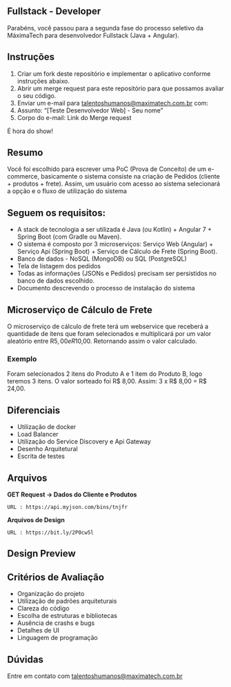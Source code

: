 ## Fullstack - Developer 

Parabéns, você passou para a segunda fase do processo seletivo da MáximaTech para desenvolvedor Fullstack (Java + Angular).

## Instruções

1. Criar um fork deste repositório e implementar o aplicativo conforme instruções abaixo.
2. Abrir um merge request para este repositório para que possamos avaliar o seu código.
3. Enviar um e-mail para talentoshumanos@maximatech.com.br com:
4. Assunto: “[Teste Desenvolvedor Web] - Seu nome” 
5. Corpo do e-mail: Link do Merge request

É hora do show!

## Resumo

Você foi escolhido para escrever uma PoC (Prova de Conceito) de um e-commerce, basicamente o sistema consiste na criação de Pedidos (cliente + produtos + frete).
Assim, um usuário com acesso ao sistema selecionará a opção e o fluxo de utilização do sistema 

## Seguem os requisitos:

* A stack de tecnologia a ser utilizada é Java (ou Kotlin) + Angular 7 + Spring Boot (com Gradle ou Maven).
* O sistema é composto por 3 microserviços: Serviço Web (Angular) + Serviço Api  (Spring Boot) + Serviço de Cálculo de Frete (Spring Boot).
* Banco de dados - NoSQL (MongoDB) ou SQL (PostgreSQL)
* Tela de listagem dos pedidos
* Todas as informações (JSONs e Pedidos) precisam ser persistidos no banco de dados escolhido.
* Documento descrevendo o processo de instalação do sistema

## Microserviço de Cálculo de Frete
O microserviço de cálculo de frete terá um webservice que  receberá a quantidade de itens que foram selecionados e multiplicará por um valor aleatório entre R$5,00 e R$10,00. Retornando assim o valor calculado.

### Exemplo
Foram selecionados 2 itens do Produto A e 1 item do Produto B, logo teremos 3 itens. O valor sorteado foi R$ 8,00. Assim: 3 x R$ 8,00 = R$ 24,00.

## Diferenciais

* Utilização de docker
* Load Balancer
* Utilização do Service Discovery e Api Gateway
* Desenho Arquitetural
* Escrita de testes

## Arquivos

**GET Request -> Dados do Cliente e Produtos**

	URL : https://api.myjson.com/bins/tnjfr
  
**Arquivos de Design**

	URL : https://bit.ly/2P0cw5l

## Design Preview



## Critérios de Avaliação

* Organização do projeto
* Utilização de padrões arquiteturais
* Clareza do código
* Escolha de estruturas e bibliotecas
* Ausência de crashs e bugs
* Detalhes de UI
* Linguagem de programação

## Dúvidas
Entre em contato com talentoshumanos@maximatech.com.br
